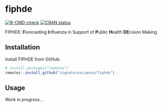
<!-- README.md is generated from README.Rmd. Please edit that file -->

# fiphde

<!-- badges: start -->

[![R-CMD-check](https://github.com/signaturescience/fiphde/workflows/R-CMD-check/badge.svg)](https://github.com/signaturescience/fiphde/actions)
[![CRAN
status](https://www.r-pkg.org/badges/version/fiphde)](https://CRAN.R-project.org/package=fiphde)
<!-- badges: end -->

FIPHDE: **F**orecasting **I**nfluenza in Support of **P**ublic
**H**ealth **DE**cision Making

## Installation

Install FIPHDE from GitHub:

``` r
# install.packages("remotes")
remotes::install_github("signaturescience/fiphde")
```

## Usage

*Work in progress…*
